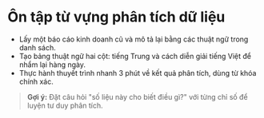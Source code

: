 # Ôn tập từ vựng phân tích dữ liệu

- Lấy một báo cáo kinh doanh cũ và mô tả lại bằng các thuật ngữ trong danh sách.
- Tạo bảng thuật ngữ hai cột: tiếng Trung và cách diễn giải tiếng Việt để nhẩm lại hàng ngày.
- Thực hành thuyết trình nhanh 3 phút về kết quả phân tích, dùng từ khóa chính xác.

> **Gợi ý:** Đặt câu hỏi "số liệu này cho biết điều gì?" với từng chỉ số để luyện tư duy phân tích.
